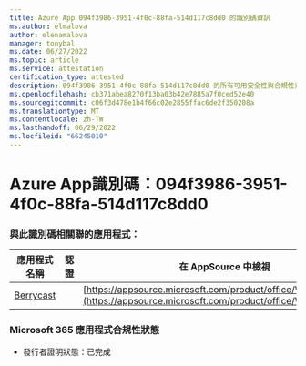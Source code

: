 ```yaml
---
title: Azure App 094f3986-3951-4f0c-88fa-514d117c8dd0 的識別碼資訊
ms.author: elmalova
author: elenamalova
manager: tonybal
ms.date: 06/27/2022
ms.topic: article
ms.service: attestation
certification_type: attested
description: 094f3986-3951-4f0c-88fa-514d117c8dd0 的所有可用安全性與合規性資訊。
ms.openlocfilehash: cb371abea8270f13ba03b42e7885a7f0ced52e40
ms.sourcegitcommit: c06f3d478e1b4f66c02e2855ffac6de2f350208a
ms.translationtype: MT
ms.contentlocale: zh-TW
ms.lasthandoff: 06/29/2022
ms.locfileid: "66245010"
---
```

# <a name="azure-app-id-094f3986-3951-4f0c-88fa-514d117c8dd0"></a>Azure App識別碼：094f3986-3951-4f0c-88fa-514d117c8dd0


### <a name="apps-associated-with-this-id"></a>與此識別碼相關聯的應用程式：
| **應用程式名稱** | **認證** | **在 AppSource 中檢視** |
|--------------|---------------|-----------------------|
| [Berrycast](../forward/WA200002798.md) |  | [https://appsource.microsoft.com/product/office/WA200002798](https://appsource.microsoft.com/product/office/WA200002798) |

### <a name="microsoft-365-app-compliance-status"></a>Microsoft 365 應用程式合規性狀態
- 發行者證明狀態：已完成
